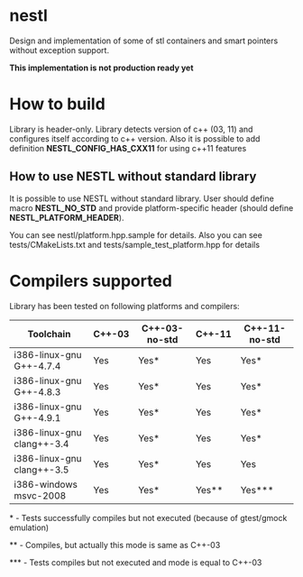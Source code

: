 nestl
=====

Design and implementation of some of stl containers and smart pointers without exception support.

**This implementation is not production ready yet**


How to build
============
Library is header-only. Library detects version of c++ (03, 11) and configures itself according to c++ version.
Also it is possible to add definition **NESTL_CONFIG_HAS_CXX11** for using c++11 features


How to use NESTL without standard library
-----------------------------------------
It is possible to use NESTL without standard library.
User should define macro **NESTL_NO_STD**
and provide platform-specific header (should define **NESTL_PLATFORM_HEADER**).

You can see nestl/platform.hpp.sample for details.
Also you can see tests/CMakeLists.txt and tests/sample_test_platform.hpp for details


Compilers supported
===================

Library has been tested on following platforms and compilers:

Toolchain                 |C++-03|C++-03-no-std|C++-11     |C++-11-no-std
--------------------------|------|-------------|-----------|-------------
i386-linux-gnu G++-4.7.4  |Yes   |Yes*         |Yes        |Yes*
i386-linux-gnu G++-4.8.3  |Yes   |Yes*         |Yes        |Yes*
i386-linux-gnu G++-4.9.1  |Yes   |Yes*         |Yes        |Yes*
i386-linux-gnu clang++-3.4|Yes   |Yes*         |Yes        |Yes*
i386-linux-gnu clang++-3.5|Yes   |Yes*         |Yes        |Yes
i386-windows msvc-2008    |Yes   |Yes*         |Yes**      |Yes***

\* - Tests successfully compiles but not executed (because of gtest/gmock emulation)

\*\* - Compiles, but actually this mode is same as C++-03

\*\*\* - Tests compiles but not executed and mode is equal to C++-03
